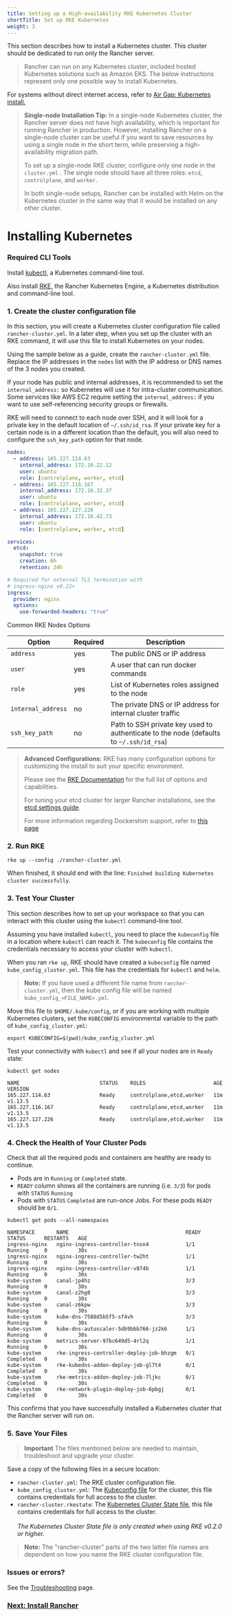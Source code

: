 ```yaml
---
title: Setting up a High-availability RKE Kubernetes Cluster
shortTitle: Set up RKE Kubernetes
weight: 3
---
```



This section describes how to install a Kubernetes cluster. This cluster should be dedicated to run only the Rancher server.

> Rancher can run on any Kubernetes cluster, included hosted Kubernetes solutions such as Amazon EKS. The below instructions represent only one possible way to install Kubernetes.

For systems without direct internet access, refer to [Air Gap: Kubernetes install.]({{<baseurl>}}/rancher/v2.6/en/installation/other-installation-methods/air-gap/)

> **Single-node Installation Tip:**
> In a single-node Kubernetes cluster, the Rancher server does not have high availability, which is important for running Rancher in production. However, installing Rancher on a single-node cluster can be useful if you want to save resources by using a single node in the short term, while preserving a high-availability migration path.
>
> To set up a single-node RKE cluster, configure only one node in the `cluster.yml` . The single node should have all three roles: `etcd`, `controlplane`, and `worker`.
>
> In both single-node setups, Rancher can be installed with Helm on the Kubernetes cluster in the same way that it would be installed on any other cluster.

# Installing Kubernetes

### Required CLI Tools

Install [kubectl,](https://kubernetes.io/docs/tasks/tools/install-kubectl/#install-kubectl) a Kubernetes command-line tool.

Also install [RKE,]({{<baseurl>}}/rke/latest/en/installation/) the Rancher Kubernetes Engine, a Kubernetes distribution and command-line tool.

### 1. Create the cluster configuration file

In this section, you will create a Kubernetes cluster configuration file called `rancher-cluster.yml`. In a later step, when you set up the cluster with an RKE command, it will use this file to install Kubernetes on your nodes.

Using the sample below as a guide, create the `rancher-cluster.yml` file. Replace the IP addresses in the `nodes` list with the IP address or DNS names of the 3 nodes you created.

If your node has public and internal addresses, it is recommended to set the `internal_address:` so Kubernetes will use it for intra-cluster communication. Some services like AWS EC2 require setting the `internal_address:` if you want to use self-referencing security groups or firewalls.

RKE will need to connect to each node over SSH, and it will look for a private key in the default location of `~/.ssh/id_rsa`. If your private key for a certain node is in a different location than the default, you will also need to configure the `ssh_key_path` option for that node.

```yaml
nodes:
  - address: 165.227.114.63
    internal_address: 172.16.22.12
    user: ubuntu
    role: [controlplane, worker, etcd]
  - address: 165.227.116.167
    internal_address: 172.16.32.37
    user: ubuntu
    role: [controlplane, worker, etcd]
  - address: 165.227.127.226
    internal_address: 172.16.42.73
    user: ubuntu
    role: [controlplane, worker, etcd]

services:
  etcd:
    snapshot: true
    creation: 6h
    retention: 24h

# Required for external TLS termination with
# ingress-nginx v0.22+
ingress:
  provider: nginx
  options:
    use-forwarded-headers: "true"
```

<figcaption>Common RKE Nodes Options</figcaption>

| Option             | Required | Description                                                                            |
| ------------------ | -------- | -------------------------------------------------------------------------------------- |
| `address`          | yes      | The public DNS or IP address                                                           |
| `user`             | yes      | A user that can run docker commands                                                    |
| `role`             | yes      | List of Kubernetes roles assigned to the node                                          |
| `internal_address` | no       | The private DNS or IP address for internal cluster traffic                             |
| `ssh_key_path`     | no       | Path to SSH private key used to authenticate to the node (defaults to `~/.ssh/id_rsa`) |

> **Advanced Configurations:** RKE has many configuration options for customizing the install to suit your specific environment.
>
> Please see the [RKE Documentation]({{<baseurl>}}/rke/latest/en/config-options/) for the full list of options and capabilities.
> 
> For tuning your etcd cluster for larger Rancher installations, see the [etcd settings guide]({{<baseurl>}}/rancher/v2.6/en/installation/resources/advanced/etcd/).
>
> For more information regarding Dockershim support, refer to [this page]({{<baseurl>}}/rancher/v2.6/en/installation/requirements/dockershim/)

### 2. Run RKE

```
rke up --config ./rancher-cluster.yml
```

When finished, it should end with the line: `Finished building Kubernetes cluster successfully`.

### 3. Test Your Cluster

This section describes how to set up your workspace so that you can interact with this cluster using the `kubectl` command-line tool.

Assuming you have installed `kubectl`, you need to place the `kubeconfig` file in a location where `kubectl` can reach it. The `kubeconfig` file contains the credentials necessary to access your cluster with `kubectl`.

When you ran `rke up`, RKE should have created a `kubeconfig` file named `kube_config_cluster.yml`. This file has the credentials for `kubectl` and `helm`.

> **Note:** If you have used a different file name from `rancher-cluster.yml`, then the kube config file will be named `kube_config_<FILE_NAME>.yml`.

Move this file to `$HOME/.kube/config`, or if you are working with multiple Kubernetes clusters, set the `KUBECONFIG` environmental variable to the path of `kube_config_cluster.yml`:

```
export KUBECONFIG=$(pwd)/kube_config_cluster.yml
```

Test your connectivity with `kubectl` and see if all your nodes are in `Ready` state:

```
kubectl get nodes

NAME                          STATUS    ROLES                      AGE       VERSION
165.227.114.63                Ready     controlplane,etcd,worker   11m       v1.13.5
165.227.116.167               Ready     controlplane,etcd,worker   11m       v1.13.5
165.227.127.226               Ready     controlplane,etcd,worker   11m       v1.13.5
```

### 4. Check the Health of Your Cluster Pods

Check that all the required pods and containers are healthy are ready to continue.

- Pods are in `Running` or `Completed` state.
- `READY` column shows all the containers are running (i.e. `3/3`) for pods with `STATUS` `Running`
- Pods with `STATUS` `Completed` are run-once Jobs. For these pods `READY` should be `0/1`.

```
kubectl get pods --all-namespaces

NAMESPACE       NAME                                      READY     STATUS      RESTARTS   AGE
ingress-nginx   nginx-ingress-controller-tnsn4            1/1       Running     0          30s
ingress-nginx   nginx-ingress-controller-tw2ht            1/1       Running     0          30s
ingress-nginx   nginx-ingress-controller-v874b            1/1       Running     0          30s
kube-system     canal-jp4hz                               3/3       Running     0          30s
kube-system     canal-z2hg8                               3/3       Running     0          30s
kube-system     canal-z6kpw                               3/3       Running     0          30s
kube-system     kube-dns-7588d5b5f5-sf4vh                 3/3       Running     0          30s
kube-system     kube-dns-autoscaler-5db9bbb766-jz2k6      1/1       Running     0          30s
kube-system     metrics-server-97bc649d5-4rl2q            1/1       Running     0          30s
kube-system     rke-ingress-controller-deploy-job-bhzgm   0/1       Completed   0          30s
kube-system     rke-kubedns-addon-deploy-job-gl7t4        0/1       Completed   0          30s
kube-system     rke-metrics-addon-deploy-job-7ljkc        0/1       Completed   0          30s
kube-system     rke-network-plugin-deploy-job-6pbgj       0/1       Completed   0          30s
```

This confirms that you have successfully installed a Kubernetes cluster that the Rancher server will run on.

### 5. Save Your Files

> **Important**
> The files mentioned below are needed to maintain, troubleshoot and upgrade your cluster.

Save a copy of the following files in a secure location:

- `rancher-cluster.yml`: The RKE cluster configuration file.
- `kube_config_cluster.yml`: The [Kubeconfig file]({{<baseurl>}}/rke/latest/en/kubeconfig/) for the cluster, this file contains credentials for full access to the cluster.
- `rancher-cluster.rkestate`: The [Kubernetes Cluster State file]({{<baseurl>}}/rke/latest/en/installation/#kubernetes-cluster-state), this file contains credentials for full access to the cluster.<br/><br/>_The Kubernetes Cluster State file is only created when using RKE v0.2.0 or higher._

> **Note:** The "rancher-cluster" parts of the two latter file names are dependent on how you name the RKE cluster configuration file.

### Issues or errors?

See the [Troubleshooting]({{<baseurl>}}/rancher/v2.6/en/installation/resources/troubleshooting/) page.


### [Next: Install Rancher]({{<baseurl>}}/rancher/v2.6/en/installation/install-rancher-on-k8s/)

